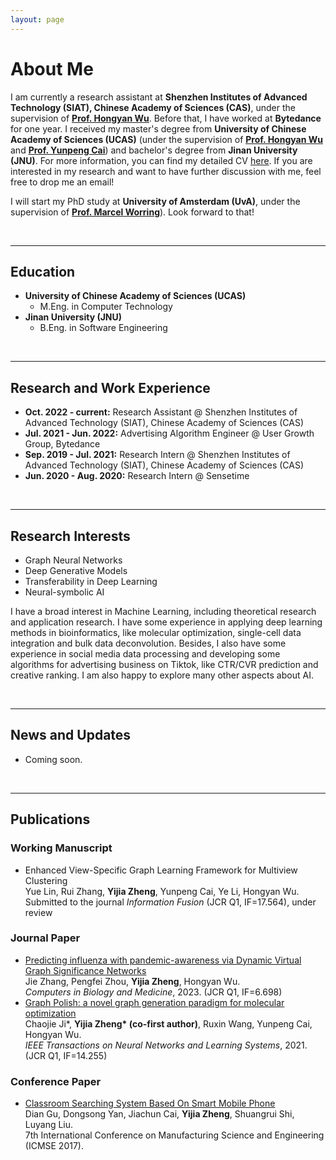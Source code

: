 ```yaml
---
layout: page
---
```


# About Me

I am currently a research assistant at **Shenzhen Institutes of Advanced Technology (SIAT), Chinese Academy of Sciences (CAS)**, under the supervision of **<u>[Prof. Hongyan Wu](https://people.ucas.edu.cn/~hywu)</u>**. Before that, I have worked at **Bytedance** for one year. I received my master's degree from **University of Chinese Academy of Sciences (UCAS)** (under the supervision of **<u>[Prof. Hongyan Wu](https://people.ucas.edu.cn/~hywu)</u>** and **<u>[Prof. Yunpeng Cai](https://scholar.google.com/citations?user=_N0JJiEAAAAJ)</u>**) and bachelor's degree from **Jinan University (JNU)**. For more information, you can find my detailed CV [here](https://caihanlin.com/file/CV_Yijia_Zheng.pdf). If you are interested in my research and want to have further discussion with me, feel free to drop me an email! 

I will start my PhD study at **University of Amsterdam (UvA)**, under the supervision of **<u>[Prof. Marcel Worring](https://staff.fnwi.uva.nl/m.worring/)</u>**). Look forward to that!  

<br>

---

## Education

- **University of Chinese Academy of Sciences (UCAS)**
  - M.Eng. in Computer Technology
- **Jinan University (JNU)**
  - B.Eng. in Software Engineering

<br>

---

## Research and Work Experience

- **Oct. 2022 - current:** Research Assistant @ Shenzhen Institutes of Advanced Technology (SIAT), Chinese Academy of Sciences (CAS)
- **Jul. 2021 - Jun. 2022:** Advertising Algorithm Engineer @ User Growth Group, Bytedance
- **Sep. 2019 - Jul. 2021:** Research Intern @ Shenzhen Institutes of Advanced Technology (SIAT), Chinese Academy of Sciences (CAS)
- **Jun. 2020 - Aug. 2020:** Research Intern @ Sensetime

<br>

---

## Research Interests

- Graph Neural Networks
- Deep Generative Models
- Transferability in Deep Learning
- Neural-symbolic AI

I have a broad interest in Machine Learning, including theoretical research and application research. I have some experience in applying deep learning methods in bioinformatics, like molecular optimization, single-cell data integration and bulk data deconvolution. Besides, I also have some experience in social media data processing and developing some algorithms for advertising business on Tiktok, like CTR/CVR prediction and creative ranking. I am also happy to explore many other aspects about AI. 

<br>

---

## News and Updates

- Coming soon.  

<br>

---

## Publications

### Working Manuscript

- Enhanced View-Specific Graph Learning Framework for Multiview Clustering<br>Yue Lin, Rui Zhang, **Yijia Zheng**, Yunpeng Cai, Ye Li, Hongyan Wu. <br>Submitted to the journal *Information Fusion* (JCR Q1, IF=17.564), under review

### Journal Paper

- [Predicting influenza with pandemic-awareness via Dynamic Virtual Graph Significance Networks](https://www.sciencedirect.com/science/article/pii/S001048252300272X)<br>Jie Zhang, Pengfei Zhou, **Yijia Zheng**, Hongyan Wu. <br>*Computers in Biology and Medicine*, 2023. (JCR Q1, IF=6.698)
- [Graph Polish: a novel graph generation paradigm for molecular optimization](https://ieeexplore.ieee.org/abstract/document/9537642/)<br>Chaojie Ji\*, **Yijia Zheng\* (co-first author)**, Ruxin Wang, Yunpeng Cai, Hongyan Wu.<br>*IEEE Transactions on Neural Networks and Learning Systems*, 2021. (JCR Q1, IF=14.255)

### Conference Paper

- [Classroom Searching System Based On Smart Mobile Phone](https://www.atlantis-press.com/proceedings/icmse-17/25874947)<br>Dian Gu, Dongsong Yan, Jiachun Cai, **Yijia Zheng**, Shuangrui Shi, Luyang Liu. <br>7th International Conference on Manufacturing Science and Engineering (ICMSE 2017).



